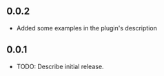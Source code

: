 ## 0.0.2
* Added some examples in the plugin's description

## 0.0.1
* TODO: Describe initial release.
